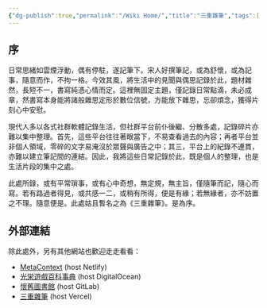```yaml
---
{"dg-publish":true,"permalink":"/Wiki Home/","title":"三重雜筆","tags":["gardenEntry"]}
---
```



## 序

日常思緒如雲煙浮動，偶有停駐，遂記筆下。宋人好撰筆記，或為舒懷，或為記事，隨意而作，不拘一格。今效其風，將生活中的見聞與偶思記錄於此，題材雜然，長短不一，書寫純憑心情而定。這裡無固定主題，僅記錄日常點滴，未必成章，然書寫本身能將諸般雜思定形於數位信號，方能放下雜思，忘卻煩念，獲得片刻心中安慰。

現代人多以各式社群軟體記錄生活，但社群平台前仆後繼、分散多處，記錄碎片亦難以集中整理。首先，這些平台往往著眼當下，不易查看過去的內容；再者平台並非個人領域，零碎的文字易淹沒於眾聲與廣告之中；其三，平台上的紀錄不連貫，亦難以建立筆記間的連結。因此，我將這些日常記錄於此，既是個人的整理，也是生活片段的集中之處。

此處所錄，或有平常瑣事，或有心中奇想，無定規，無主旨，僅隨筆而記，隨心而寫。若有路過者得見，或共感一二，或稍有所得，便是有緣；若無緣者，亦不妨置之不理。隨意便是。此處姑且暫名之為《三重雜筆》。是為序。

## 外部連結

除此處外，另有其他網站也歡迎走走看看：

- [MetaContext](www.tzengyuxio.me) (host Netlify)
- [光栄遊戲百科事典](https://koei-wiki.tzengyuxio.me) (host DigitalOcean)
- [懷舊圖書館](https://nostalibrary.tzengyuxio.me) (host GitLab)
- [三重雜筆](https://zabi.tzengyuxio.me) (host Vercel)
